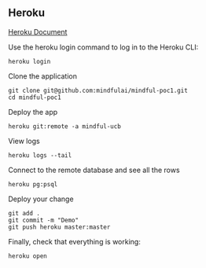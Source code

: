 ## Heroku
[Heroku Document](https://devcenter.heroku.com/articles/getting-started-with-python)

Use the heroku login command to log in to the Heroku CLI:
```
heroku login
```

Clone the application
```
git clone git@github.com:mindfulai/mindful-poc1.git
cd mindful-poc1
```

Deploy the app
```
heroku git:remote -a mindful-ucb
```

View logs
```
heroku logs --tail
```

Connect to the remote database and see all the rows
```
heroku pg:psql
```

Deploy your change
```
git add .
git commit -m "Demo"
git push heroku master:master
```

Finally, check that everything is working:
```
heroku open
```
